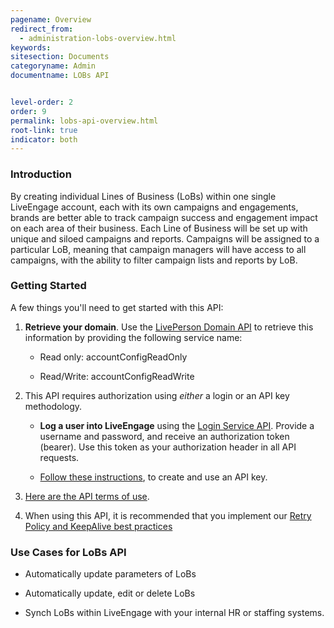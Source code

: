 ```yaml
---
pagename: Overview
redirect_from:
  - administration-lobs-overview.html
keywords:
sitesection: Documents
categoryname: Admin
documentname: LOBs API


level-order: 2
order: 9
permalink: lobs-api-overview.html
root-link: true
indicator: both
---
```

### Introduction

By creating individual Lines of Business (LoBs) within one single LiveEngage account, each with its own campaigns and engagements, brands are better able to track campaign success and engagement impact on each area of their business. Each Line of Business will be set up with unique and siloed campaigns and reports.  Campaigns will be assigned to a particular LoB, meaning that campaign managers will have access to all campaigns, with the ability to filter campaign lists and reports by LoB.

### Getting Started

A few things you'll need to get started with this API:

1. **Retrieve your domain**. Use the [LivePerson Domain API](agent-domain-domain-api.html) to retrieve this information by providing the following service name:

	* Read only: accountConfigReadOnly

	* Read/Write: accountConfigReadWrite

2. This API requires authorization using _either_ a login or an API key methodology.

	* **Log a user into LiveEngage** using the [Login Service API](login-getting-started.html). Provide a username and password, and receive an authorization token (bearer). Use this token as your authorization header in all API requests.

	* [Follow these instructions](guides-gettingstarted.html), to create and use an API key.

3. [Here are the API terms of use](https://www.liveperson.com/policies/apitou).

4. When using this API, it is recommended that you implement our [Retry Policy and KeepAlive best practices](guides-retry-policy.html)

### Use Cases for LoBs API

* Automatically update parameters of LoBs

* Automatically update, edit or delete LoBs

* Synch LoBs within LiveEngage with your internal HR or staffing systems.
